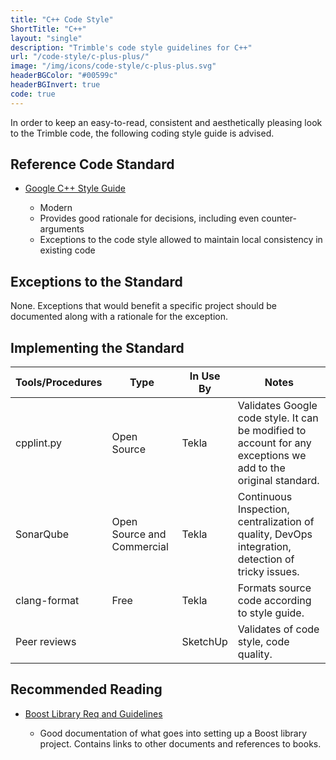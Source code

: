 ```yaml
---
title: "C++ Code Style"
ShortTitle: "C++"
layout: "single"
description: "Trimble's code style guidelines for C++"
url: "/code-style/c-plus-plus/"
image: "/img/icons/code-style/c-plus-plus.svg"
headerBGColor: "#00599c"
headerBGInvert: true
code: true
---
```


In order to keep an easy-to-read, consistent and aesthetically pleasing look to the Trimble code, the following coding style guide is advised.

## Reference Code Standard

- [Google C++ Style Guide](https://google.github.io/styleguide/cppguide.html)

  - Modern
  - Provides good rationale for decisions, including even counter-arguments
  - Exceptions to the code style allowed to maintain local consistency in existing code

## Exceptions to the Standard

None. Exceptions that would benefit a specific project should be documented along with a rationale for the exception.

## Implementing the Standard

| Tools/Procedures | Type                       | In Use By | Notes                                                                                                          |
| ---------------- | -------------------------- | --------- | -------------------------------------------------------------------------------------------------------------- |
| cpplint.py       | Open Source                | Tekla     | Validates Google code style. It can be modified to account for any exceptions we add to the original standard. |
| SonarQube        | Open Source and Commercial | Tekla     | Continuous Inspection, centralization of quality, DevOps integration, detection of tricky issues.              |
| clang-format     | Free                       | Tekla     | Formats source code according to style guide.                                                                  |
| Peer reviews     |                            | SketchUp  | Validates of code style, code quality.                                                                         |

## Recommended Reading

- [Boost Library Req and Guidelines](https://www.boost.org/development/requirements.html)

  - Good documentation of what goes into setting up a Boost library project. Contains links to other documents and references to books.

